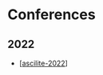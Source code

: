 # Conferences

## 2022

- [[ascilite-2022]]


[//begin]: # "Autogenerated link references for markdown compatibility"
[ascilite-2022]: ascilite2022/ascilite-2022 "ASCILITE 2022"
[//end]: # "Autogenerated link references"